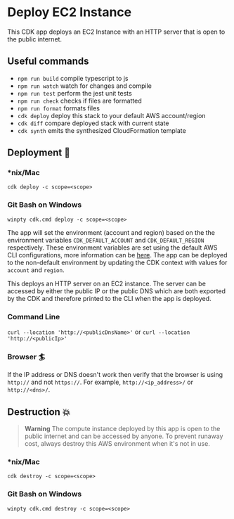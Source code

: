 # Deploy EC2 Instance

This CDK app deploys an EC2 Instance with an HTTP server that is open to the public internet.

## Useful commands

- `npm run build` compile typescript to js
- `npm run watch` watch for changes and compile
- `npm run test` perform the jest unit tests
- `npm run check` checks if files are formatted
- `npm run format` formats files
- `cdk deploy` deploy this stack to your default AWS account/region
- `cdk diff` compare deployed stack with current state
- `cdk synth` emits the synthesized CloudFormation template

## Deployment :rocket:

### \*nix/Mac

`cdk deploy -c scope=<scope>`

### Git Bash on Windows

`winpty cdk.cmd deploy -c scope=<scope>`

The app will set the environment (account and region) based on the the environment variables `CDK_DEFAULT_ACCOUNT` and `CDK_DEFAULT_REGION` respectively. These environment variables are set using the default AWS CLI configurations, more information can be [here](https://docs.aws.amazon.com/cdk/v2/guide/environments.html). The app can be deployed to the non-default environment by updating the CDK context with values for `account` and `region`.

This deploys an HTTP server on an EC2 instance. The server can be accessed by either the public IP or the public DNS which are both exported by the CDK and therefore printed to the CLI when the app is deployed.

### Command Line

`curl --location 'http://<publicDnsName>'` or `curl --location 'http://<publicIp>'`

### Browser :surfer:

If the IP address or DNS doesn't work then verify that the browser is using `http://` and not `https://`. For example, `http://<ip_address>/` or `http://<dns>/`.

## Destruction :boom:

> **Warning** The compute instance deployed by this app is open to the public internet and can be accessed by anyone. To prevent runaway cost, always destroy this AWS environment when it's not in use.

### \*nix/Mac

`cdk destroy -c scope=<scope>`

### Git Bash on Windows

`winpty cdk.cmd destroy -c scope=<scope>`
